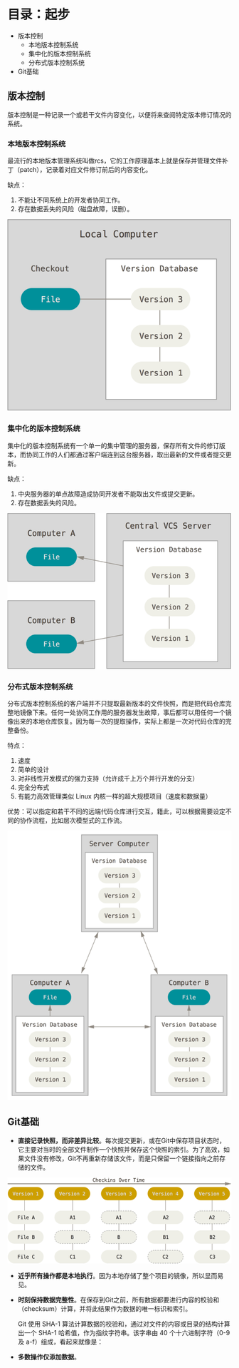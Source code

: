 # 目录：起步
- 版本控制
    - 本地版本控制系统
    - 集中化的版本控制系统
    - 分布式版本控制系统
- Git基础

## 版本控制
版本控制是一种记录一个或若干文件内容变化，以便将来查阅特定版本修订情况的系统。

### 本地版本控制系统

最流行的本地版本管理系统叫做rcs，它的工作原理基本上就是保存并管理文件补丁（patch），记录着对应文件修订前后的内容变化。

缺点：

1. 不能让不同系统上的开发者协同工作。
2. 存在数据丢失的风险（磁盘故障，误删）。

![image](https://raw.githubusercontent.com/zenyu/my-note-image/master/Git/local.png)

### 集中化的版本控制系统

集中化的版本控制系统有一个单一的集中管理的服务器，保存所有文件的修订版本，而协同工作的人们都通过客户端连到这台服务器，取出最新的文件或者提交更新。

缺点：

1. 中央服务器的单点故障造成协同开发者不能取出文件或提交更新。
2. 存在数据丢失的风险。

![image](https://raw.githubusercontent.com/zenyu/my-note-image/master/Git/centralized.png)

### 分布式版本控制系统

分布式版本控制系统的客户端并不只提取最新版本的文件快照，而是把代码仓库完整地镜像下来。任何一处协同工作用的服务器发生故障，事后都可以用任何一个镜像出来的本地仓库恢复。因为每一次的提取操作，实际上都是一次对代码仓库的完整备份。

特点：
1. 速度
2. 简单的设计
3. 对非线性开发模式的强力支持（允许成千上万个并行开发的分支）
4. 完全分布式
5. 有能力高效管理类似 Linux 内核一样的超大规模项目（速度和数据量）

优势：可以指定和若干不同的远端代码仓库进行交互，籍此，可以根据需要设定不同的协作流程，比如层次模型式的工作流。

![image](https://raw.githubusercontent.com/zenyu/my-note-image/master/Git/distributed.png)


## Git基础

- **直接记录快照，而非差异比较**。每次提交更新，或在Git中保存项目状态时，它主要对当时的全部文件制作一个快照并保存这个快照的索引。为了高效，如果文件没有修改，Git不再重新存储该文件，而是只保留一个链接指向之前存储的文件。

![image](https://raw.githubusercontent.com/zenyu/my-note-image/master/Git/snapshots.png)


- **近乎所有操作都是本地执行**。因为本地存储了整个项目的镜像，所以显而易见。

- **时刻保持数据完整性**。在保存到Git之前，所有数据都要进行内容的校验和（checksum）计算，并将此结果作为数据的唯一标识和索引。

    Git 使用 SHA-1 算法计算数据的校验和，通过对文件的内容或目录的结构计算出一个 SHA-1 哈希值，作为指纹字符串。该字串由 40 个十六进制字符（0-9 及 a-f）组成，看起来就像是：

- **多数操作仅添加数据**。